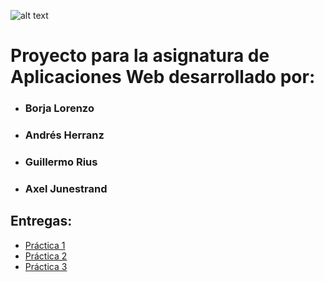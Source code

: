 ![alt text](https://github.com/borjalor/ProyectoAW/blob/master/Logo-naranja.png)

# Proyecto para la asignatura de Aplicaciones Web desarrollado por: #
* ### Borja Lorenzo ###
* ### Andrés Herranz ###
* ### Guillermo Rius ###
* ### Axel Junestrand ###  


## Entregas: ##
  * [Práctica 1](https://github.com/borjalor/ProyectoAW/tree/master/P1-Grupo8-Pachanga)  
  * [Práctica 2](https://github.com/borjalor/ProyectoAW/tree/master/P2-Grupo8-Pachanga)  
  * [Práctica 3](https://github.com/borjalor/ProyectoAW/tree/master/P3-Grupo8-Pachanga)   
